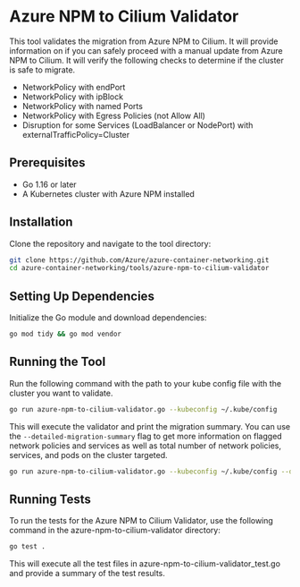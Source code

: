 # Azure NPM to Cilium Validator

This tool validates the migration from Azure NPM to Cilium. It will provide information on if you can safely proceed with a manual update from Azure NPM to Cilium. It will verify the following checks to determine if the cluster is safe to migrate.

- NetworkPolicy with endPort
- NetworkPolicy with ipBlock
- NetworkPolicy with named Ports
- NetworkPolicy with Egress Policies (not Allow All)
- Disruption for some Services (LoadBalancer or NodePort) with externalTrafficPolicy=Cluster

## Prerequisites

- Go 1.16 or later
- A Kubernetes cluster with Azure NPM installed

## Installation

Clone the repository and navigate to the tool directory:

```bash
git clone https://github.com/Azure/azure-container-networking.git
cd azure-container-networking/tools/azure-npm-to-cilium-validator
```

## Setting Up Dependencies

Initialize the Go module and download dependencies:

```bash
go mod tidy && go mod vendor
```

## Running the Tool

Run the following command with the path to your kube config file with the cluster you want to validate.

```bash
go run azure-npm-to-cilium-validator.go --kubeconfig ~/.kube/config
```

This will execute the validator and print the migration summary. You can use the `--detailed-migration-summary` flag to get more information on flagged network policies and services as well as total number of network policies, services, and pods on the cluster targeted.

```bash
go run azure-npm-to-cilium-validator.go --kubeconfig ~/.kube/config --detailed-migration-summary
```

## Running Tests

To run the tests for the Azure NPM to Cilium Validator, use the following command in the azure-npm-to-cilium-validator directory:

```bash
go test .
```

This will execute all the test files in azure-npm-to-cilium-validator_test.go and provide a summary of the test results.
